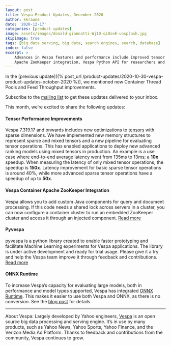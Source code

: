 ```yaml
---
layout: post
title: Vespa Product Updates, December 2020
author: kkraune
date: '2020-12-17'
categories: [product updates]
image: assets/images/donald-giannatti-Wj1D-qiOseE-unsplash.jpg
skipimage: true
tags: [big data serving, big data, search engines, search, database]
index: false
excerpt: >
    Advances in Vespa features and performance include improved tensor ranking performance,
    Apache ZooKeeper integration, Vespa Python API for researchers and ONNX integration.
---
```


In the [previous update]({% post_url /product-updates/2020-10-30-vespa-product-updates-october-2020 %}),
we mentioned new Container Thread Pools and Feed Throughput improvements.

Subscribe to the [mailing list](https://vespa.ai/mailing-list.html) to get these updates delivered to your inbox.

This month, we’re excited to share the following updates:


#### Tensor Performance Improvements
Vespa 7.319.17 and onwards includes new optimizations to
[tensors](https://docs.vespa.ai/en/tensor-user-guide.html) with sparse dimensions.
We have implemented new memory structures to represent sparse and mixed tensors
and a new pipeline for evaluating tensor operations.
This has enabled applications to deploy new advanced ranking models using mixed tensors in production.
An example is a use case where end-to-end average latency went from 135ms to 13ms; a **10x** speedup.
When measuring the latency of only mixed tensor operations, the speedup is **150x**.
Latency improvement for basic sparse tensor operations is around 40%,
while more advanced sparse tensor operations have a speedup of up to **50x**.


#### Vespa Container Apache ZooKeeper Integration
Vespa allows you to add custom Java components for query and document processing.
If this code needs a shared lock across servers in a cluster,
you can now configure a container cluster to run an embedded ZooKeeper cluster
and access it through an injected component.
[Read more](https://docs.vespa.ai/en/using-zookeeper.html)


#### Pyvespa
pyvespa is a python library created to enable faster prototyping
and facilitate Machine Learning experiments for Vespa applications.
The library is under active development and ready for trial usage.
Please give it a try and help the Vespa team improve it through feedback and contributions.
[Read more](https://pyvespa.readthedocs.io/en/latest/index.html)


#### ONNX Runtime
To increase Vespa’s capacity for evaluating large models,
both in performance and model types supported,
Vespa has integrated [ONNX Runtime](https://cloudblogs.microsoft.com/opensource/2020/12/14/onnx-runtime-vespa-ai-integration/).
This makes it easier to use both Vespa and ONNX, as there is no conversion.
See the [blog post](https://blog.vespa.ai/stateful-model-serving-how-we-accelerate-inference-using-onnx-runtime) for details.

___
About Vespa: Largely developed by Yahoo engineers,
[Vespa](https://github.com/vespa-engine/vespa) is an open source big data processing and serving engine.
It’s in use by many products, such as Yahoo News, Yahoo Sports, Yahoo Finance, and the Verizon Media Ad Platform.
Thanks to feedback and contributions from the community, Vespa continues to grow.

